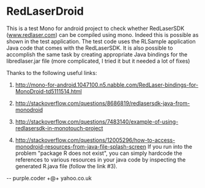 RedLaserDroid
=============

This is a test Mono for android project to check whether RedLaserSDK (www.redlaser.com) can be compiled using mono. Indeed this is possible as shown in the test application. The test code uses the RLSample application Java code that comes with the RedLaserSDK. It is also possible to accomplish the same task by creating appropriate Java bindings for the libredlaser.jar file (more complicated, I tried it but it needed a lot of fixes)

Thanks to the following useful links:

1. http://mono-for-android.1047100.n5.nabble.com/RedLaser-bindings-for-MonoDroid-td5111514.html

2. http://stackoverflow.com/questions/8686819/redlasersdk-java-from-monodroid

3. http://stackoverflow.com/questions/7483140/example-of-using-redlasersdk-in-monotouch-project

4. http://stackoverflow.com/questions/12005296/how-to-access-monodroid-resources-from-java-file-splash-screen
If you run into the problem "package R does not exist", you can simply hardcode the references to various resources in your java code by inspecting the generated R.java file (follow the link #3).

--
purple.coder +@+ yahoo.co.uk